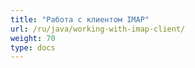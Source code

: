 ```yaml
---
title: "Работа с клиентом IMAP"
url: /ru/java/working-with-imap-client/
weight: 70
type: docs
---
```




